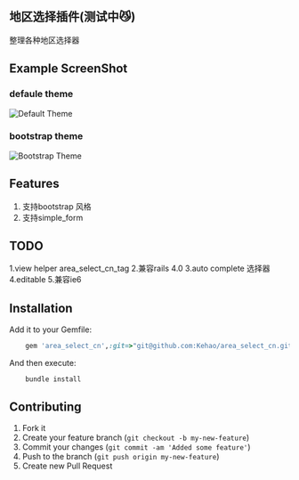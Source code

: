 ## 地区选择插件(测试中:smirk_cat:)
  整理各种地区选择器

## Example ScreenShot
### defaule theme
![Default Theme](https://raw.github.com/Kehao/area_select_cn/master/vendor/assets/images/area_select_cn/default-theme.png)

### bootstrap theme
![Bootstrap Theme](https://raw.github.com/Kehao/area_select_cn/master/vendor/assets/images/area_select_cn/bootstrap-theme.png)

Features
--------
  1. 支持bootstrap 风格 
  2. 支持simple_form

TODO
----
  1.view helper area_select_cn_tag
  2.兼容rails 4.0
  3.auto complete 选择器
  4.editable
  5.兼容ie6 

Installation
------------

Add it to your Gemfile:
```ruby
    gem 'area_select_cn',:git=>"git@github.com:Kehao/area_select_cn.git"
```

And then execute:
```console
    bundle install
```

Contributing
------------

1. Fork it
2. Create your feature branch (`git checkout -b my-new-feature`)
3. Commit your changes (`git commit -am 'Added some feature'`)
4. Push to the branch (`git push origin my-new-feature`)
5. Create new Pull Request

